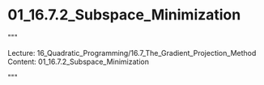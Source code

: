 # 01_16.7.2_Subspace_Minimization

"""

Lecture: 16_Quadratic_Programming/16.7_The_Gradient_Projection_Method
Content: 01_16.7.2_Subspace_Minimization

"""

